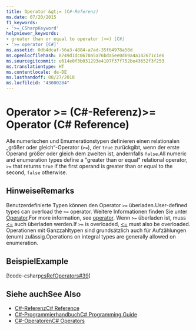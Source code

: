 ```yaml
---
title: Operator &gt;= (C#-Referenz)
ms.date: 07/20/2015
f1_keywords:
- '>=_CSharpKeyword'
helpviewer_keywords:
- greater than or equal to operator (>=) [C#]
- '>= operator [C#]'
ms.assetid: 0db4dcaf-56a3-4884-a7ad-35f64978a58d
ms.openlocfilehash: 8749d1dc0670a5a76bda5ee0d69a4a142671c1e6
ms.sourcegitcommit: e614e0f3b031293e4107f37f752be43652f3f253
ms.translationtype: HT
ms.contentlocale: de-DE
ms.lasthandoff: 08/27/2018
ms.locfileid: "43000284"
---
```

# <a name="gt-operator-c-reference"></a><span data-ttu-id="61606-102">Operator &gt;= (C#-Referenz)</span><span class="sxs-lookup"><span data-stu-id="61606-102">&gt;= Operator (C# Reference)</span></span>
<span data-ttu-id="61606-103">Alle numerischen und Emumerationstypen definieren einen relationalen „größer oder gleich“-Operator (`>=`), der `true` zurückgibt, wenn der erste Operand größer oder gleich dem zweiten ist, andernfalls `false`.</span><span class="sxs-lookup"><span data-stu-id="61606-103">All numeric and enumeration types define a "greater than or equal" relational operator, `>=` that returns `true` if the first operand is greater than or equal to the second, `false` otherwise.</span></span>  
  
## <a name="remarks"></a><span data-ttu-id="61606-104">Hinweise</span><span class="sxs-lookup"><span data-stu-id="61606-104">Remarks</span></span>  
 <span data-ttu-id="61606-105">Benutzerdefinierte Typen können den Operator `>=` überladen.</span><span class="sxs-lookup"><span data-stu-id="61606-105">User-defined types can overload the `>=` operator.</span></span> <span data-ttu-id="61606-106">Weitere Informationen finden Sie unter [Operator](../../../csharp/language-reference/keywords/operator.md).</span><span class="sxs-lookup"><span data-stu-id="61606-106">For more information, see [operator](../../../csharp/language-reference/keywords/operator.md).</span></span> <span data-ttu-id="61606-107">Wenn `>=` überladen ist, muss [<=](../../../csharp/language-reference/operators/less-than-equal-operator.md) auch überladen werden.</span><span class="sxs-lookup"><span data-stu-id="61606-107">If `>=` is overloaded, [<=](../../../csharp/language-reference/operators/less-than-equal-operator.md) must also be overloaded.</span></span> <span data-ttu-id="61606-108">Operationen mit Ganzzahltypen sind grundsätzlich auch für Aufzählungen (enum) zulässig.</span><span class="sxs-lookup"><span data-stu-id="61606-108">Operations on integral types are generally allowed on enumeration.</span></span>  
  
## <a name="example"></a><span data-ttu-id="61606-109">Beispiel</span><span class="sxs-lookup"><span data-stu-id="61606-109">Example</span></span>  
 [!code-csharp[csRefOperators#39](../../../csharp/language-reference/operators/codesnippet/CSharp/greater-than-equal-operator_1.cs)]  
  
## <a name="see-also"></a><span data-ttu-id="61606-110">Siehe auch</span><span class="sxs-lookup"><span data-stu-id="61606-110">See Also</span></span>

- [<span data-ttu-id="61606-111">C#-Referenz</span><span class="sxs-lookup"><span data-stu-id="61606-111">C# Reference</span></span>](../../../csharp/language-reference/index.md)  
- [<span data-ttu-id="61606-112">C#-Programmierhandbuch</span><span class="sxs-lookup"><span data-stu-id="61606-112">C# Programming Guide</span></span>](../../../csharp/programming-guide/index.md)  
- [<span data-ttu-id="61606-113">C#-Operatoren</span><span class="sxs-lookup"><span data-stu-id="61606-113">C# Operators</span></span>](../../../csharp/language-reference/operators/index.md)
